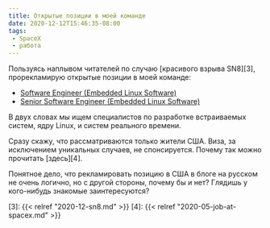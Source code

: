 ```yaml
---
title: Открытые позиции в моей команде
date: 2020-12-12T15:46:35-08:00
tags:
 - SpaceX
 - работа
---
```


Пользуясь наплывом читателей по случаю [красивого взрыва SN8][3], прорекламирую открытые
позиции в моей команде:

 * [Software Engineer (Embedded Linux Software)][1]
 * [Senior Software Engineer (Embedded Linux Software)][2]

В двух словах мы ищем специалистов по разработке встраиваемых систем, ядру Linux, и
систем реального времени.

Сразу скажу, что рассматриваются только жители США. Виза, за исключением уникальных
случаев, не спонсируется. Почему так можно прочитать [здесь][4].

Понятное дело, что рекламировать позицию в США в блоге на русском не очень логично, но с
другой стороны, почему бы и нет? Глядишь у кого-нибудь знакомые заинтересуются?

<!--more-->

[1]: https://boards.greenhouse.io/spacex/jobs/4994016002?gh_jid=4994016002
[2]: https://boards.greenhouse.io/spacex/jobs/4787115002?gh_jid=4787115002
[3]: {{< relref "2020-12-sn8.md" >}}
[4]: {{< relref "2020-05-job-at-spacex.md" >}}
